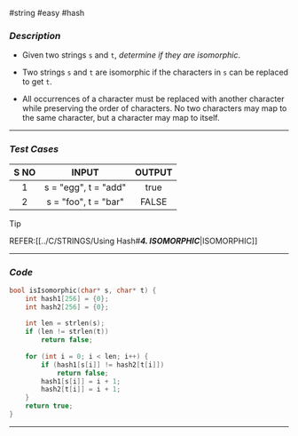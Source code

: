 #string  #easy #hash 
### *Description*  ###

-  Given two strings `s` and `t`, _determine if they are isomorphic_.

- Two strings `s` and `t` are isomorphic if the characters in `s` can be replaced to get `t`.

- All occurrences of a character must be replaced with another character while preserving the order of characters. No two characters may map to the same character, but a character may map to itself.
---
### *Test Cases* ###

| **S NO** |      **INPUT**       | **OUTPUT** |
| :------: | :------------------: | :--------: |
|    1     | s = "egg", t = "add" |    true    |
|    2     | s = "foo", t = "bar" |   FALSE    |


>[!tip]
>REFER:[[../C/STRINGS/Using Hash#***4. ISOMORPHIC***|ISOMORPHIC]]

---
### *Code* ###

```c
bool isIsomorphic(char* s, char* t) {
    int hash1[256] = {0};
    int hash2[256] = {0};
    
    int len = strlen(s);
    if (len != strlen(t))
        return false;
        
    for (int i = 0; i < len; i++) {
        if (hash1[s[i]] != hash2[t[i]])
            return false;
        hash1[s[i]] = i + 1;
        hash2[t[i]] = i + 1;
    }
    return true;
}

```
---
